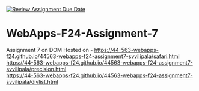 [![Review Assignment Due Date](https://classroom.github.com/assets/deadline-readme-button-22041afd0340ce965d47ae6ef1cefeee28c7c493a6346c4f15d667ab976d596c.svg)](https://classroom.github.com/a/NPDM3uFp)
# WebApps-F24-Assignment-7
Assignment 7 on DOM
Hosted on - https://44-563-webapps-f24.github.io/44563-webapps-f24-assignment7-svvilipala/safari.html
<br>
https://44-563-webapps-f24.github.io/44563-webapps-f24-assignment7-svvilipala/precision.html
<br>
https://44-563-webapps-f24.github.io/44563-webapps-f24-assignment7-svvilipala/divlist.html

